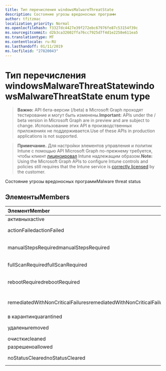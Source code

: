 ```yaml
---
title: Тип перечисления windowsMalwareThreatState
description: Состояние угрозы вредоносных программ
author: tfitzmac
localization_priority: Normal
ms.openlocfilehash: f3327dc4427e39f272ebc67976fe87c53154f39c
ms.sourcegitcommit: d2b3ca32602ffa76cc7925d7f4d1e2258e611ea5
ms.translationtype: MT
ms.contentlocale: ru-RU
ms.lasthandoff: 01/11/2019
ms.locfileid: "27820043"
---
```

# <a name="windowsmalwarethreatstate-enum-type"></a><span data-ttu-id="eda98-103">Тип перечисления windowsMalwareThreatState</span><span class="sxs-lookup"><span data-stu-id="eda98-103">windowsMalwareThreatState enum type</span></span>

> <span data-ttu-id="eda98-104">**Важно:** API бета-версии (/beta) в Microsoft Graph проходят тестирование и могут быть изменены.</span><span class="sxs-lookup"><span data-stu-id="eda98-104">**Important:** APIs under the / beta version in Microsoft Graph are in preview and are subject to change.</span></span> <span data-ttu-id="eda98-105">Использование этих API в производственных приложениях не поддерживается.</span><span class="sxs-lookup"><span data-stu-id="eda98-105">Use of these APIs in production applications is not supported.</span></span>

> <span data-ttu-id="eda98-106">**Примечание.** Для настройки элементов управления и политик Intune с помощью API Microsoft Graph по-прежнему требуется, чтобы клиент [лицензировал](https://go.microsoft.com/fwlink/?linkid=839381) Intune надлежащим образом.</span><span class="sxs-lookup"><span data-stu-id="eda98-106">**Note:** Using the Microsoft Graph APIs to configure Intune controls and policies still requires that the Intune service is [correctly licensed](https://go.microsoft.com/fwlink/?linkid=839381) by the customer.</span></span>

<span data-ttu-id="eda98-107">Состояние угрозы вредоносных программ</span><span class="sxs-lookup"><span data-stu-id="eda98-107">Malware threat status</span></span>
## <a name="members"></a><span data-ttu-id="eda98-108">Элементы</span><span class="sxs-lookup"><span data-stu-id="eda98-108">Members</span></span>
|<span data-ttu-id="eda98-109">Элемент</span><span class="sxs-lookup"><span data-stu-id="eda98-109">Member</span></span>|<span data-ttu-id="eda98-110">Значение</span><span class="sxs-lookup"><span data-stu-id="eda98-110">Value</span></span>|<span data-ttu-id="eda98-111">Описание</span><span class="sxs-lookup"><span data-stu-id="eda98-111">Description</span></span>|
|:---|:---|:---|
|<span data-ttu-id="eda98-112">активных</span><span class="sxs-lookup"><span data-stu-id="eda98-112">active</span></span>|<span data-ttu-id="eda98-113">0</span><span class="sxs-lookup"><span data-stu-id="eda98-113">0</span></span>|<span data-ttu-id="eda98-114">Активное</span><span class="sxs-lookup"><span data-stu-id="eda98-114">Active</span></span>|
|<span data-ttu-id="eda98-115">actionFailed</span><span class="sxs-lookup"><span data-stu-id="eda98-115">actionFailed</span></span>|<span data-ttu-id="eda98-116">1</span><span class="sxs-lookup"><span data-stu-id="eda98-116">1</span></span>|<span data-ttu-id="eda98-117">Не удалось выполнить действие</span><span class="sxs-lookup"><span data-stu-id="eda98-117">Action failed</span></span>|
|<span data-ttu-id="eda98-118">manualStepsRequired</span><span class="sxs-lookup"><span data-stu-id="eda98-118">manualStepsRequired</span></span>|<span data-ttu-id="eda98-119">2</span><span class="sxs-lookup"><span data-stu-id="eda98-119">2</span></span>|<span data-ttu-id="eda98-120">Необходимые действия вручную</span><span class="sxs-lookup"><span data-stu-id="eda98-120">Manual steps required</span></span>|
|<span data-ttu-id="eda98-121">fullScanRequired</span><span class="sxs-lookup"><span data-stu-id="eda98-121">fullScanRequired</span></span>|<span data-ttu-id="eda98-122">3</span><span class="sxs-lookup"><span data-stu-id="eda98-122">3</span></span>|<span data-ttu-id="eda98-123">Требуется полная проверка</span><span class="sxs-lookup"><span data-stu-id="eda98-123">Full scan required</span></span>|
|<span data-ttu-id="eda98-124">rebootRequired</span><span class="sxs-lookup"><span data-stu-id="eda98-124">rebootRequired</span></span>|<span data-ttu-id="eda98-125">4</span><span class="sxs-lookup"><span data-stu-id="eda98-125">4</span></span>|<span data-ttu-id="eda98-126">Требуется перезагрузка</span><span class="sxs-lookup"><span data-stu-id="eda98-126">Reboot required</span></span>|
|<span data-ttu-id="eda98-127">remediatedWithNonCriticalFailures</span><span class="sxs-lookup"><span data-stu-id="eda98-127">remediatedWithNonCriticalFailures</span></span>|<span data-ttu-id="eda98-128">5</span><span class="sxs-lookup"><span data-stu-id="eda98-128">5</span></span>|<span data-ttu-id="eda98-129">Проверка со сбоями некритические</span><span class="sxs-lookup"><span data-stu-id="eda98-129">Remediated with non critical failures</span></span> |
|<span data-ttu-id="eda98-130">в карантин</span><span class="sxs-lookup"><span data-stu-id="eda98-130">quarantined</span></span>|<span data-ttu-id="eda98-131">6</span><span class="sxs-lookup"><span data-stu-id="eda98-131">6</span></span>|<span data-ttu-id="eda98-132">В карантин</span><span class="sxs-lookup"><span data-stu-id="eda98-132">Quarantined</span></span>|
|<span data-ttu-id="eda98-133">удалены</span><span class="sxs-lookup"><span data-stu-id="eda98-133">removed</span></span>|<span data-ttu-id="eda98-134">7</span><span class="sxs-lookup"><span data-stu-id="eda98-134">7</span></span>|<span data-ttu-id="eda98-135">Удаленные элементы</span><span class="sxs-lookup"><span data-stu-id="eda98-135">Removed</span></span>|
|<span data-ttu-id="eda98-136">очистки</span><span class="sxs-lookup"><span data-stu-id="eda98-136">cleaned</span></span>|<span data-ttu-id="eda98-137">8</span><span class="sxs-lookup"><span data-stu-id="eda98-137">8</span></span>|<span data-ttu-id="eda98-138">Очистки</span><span class="sxs-lookup"><span data-stu-id="eda98-138">Cleaned</span></span>|
|<span data-ttu-id="eda98-139">разрешено</span><span class="sxs-lookup"><span data-stu-id="eda98-139">allowed</span></span>|<span data-ttu-id="eda98-140">9</span><span class="sxs-lookup"><span data-stu-id="eda98-140">9</span></span>|<span data-ttu-id="eda98-141">Разрешено</span><span class="sxs-lookup"><span data-stu-id="eda98-141">Allowed</span></span>|
|<span data-ttu-id="eda98-142">noStatusCleared</span><span class="sxs-lookup"><span data-stu-id="eda98-142">noStatusCleared</span></span>|<span data-ttu-id="eda98-143">10</span><span class="sxs-lookup"><span data-stu-id="eda98-143">10</span></span>|<span data-ttu-id="eda98-144">Нет состояние снят</span><span class="sxs-lookup"><span data-stu-id="eda98-144">No status cleared</span></span>|





